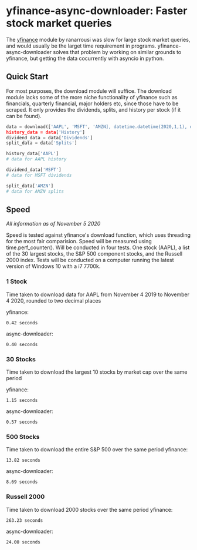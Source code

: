 # yfinance-async-downloader: Faster stock market queries
The [yfinance](https://github.com/ranaroussi/yfinance) module by ranarrousi was slow for large stock market queries, and would usually be the larget time requirement in programs. yfinance-async-downloader solves that problem by working on similar grounds to yfinance, but getting the data cocurrently with asyncio in python. 
## Quick Start
For most purposes, the download module will suffice. The download module lacks some of the more niche functionality of yfinance such as financials, quarterly financial, major holders etc, since those have to be scraped. It only provides the dividends, splits, and history per stock (if it can be found).

```python
data = download(['AAPL', 'MSFT', 'AMZN], datetime.datetime(2020,1,1), datetime.datetime.today(), '1d')
history_data = data['History']
dividend_data = data['Dividends']
split_data = data['Splits']

history_data['AAPL']
# data for AAPL history

dividend_data['MSFT']
# data for MSFT dividends

split_data['AMZN']
# data for AMZN splits
```
## Speed
*All information as of November 5 2020*

Speed is tested against yfinance's download function, which uses threading for the most fair comparision. Speed will be measured using time.perf_counter().
Will be conducted in four tests. One stock (AAPL), a list of the 30 largest stocks, the S&P 500 component stocks, and the Russell 2000 index. Tests will be conducted on a computer running the latest version of Windows 10 with a i7 7700k.

### 1 Stock
Time taken to download data for AAPL from November 4 2019 to November 4 2020, rounded to two decimal places

yfinance:
```
0.42 seconds
```
async-downloader:
```
0.40 seconds
```

### 30 Stocks
Time taken to download the largest 10 stocks by market cap over the same period

yfinance:
```
1.15 seconds
```
async-downloader:
```
0.57 seconds
```

### 500 Stocks
Time taken to download the entire S&P 500 over the same period
yfinance:
```
13.82 seconds
```
async-downloader:
```
8.69 seconds
```

### Russell 2000
Time taken to download 2000 stocks over the same period
yfinance:
```
263.23 seconds
```
async-downloader:
```
24.00 seconds
```
